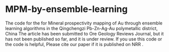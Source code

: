 # MPM-by-ensemble-learning

The code for the for Mineral prospectivity mapping of Au through ensemble learning algorithms in the Qingchengzi Pb-Zn-Ag-Au polymetallic district, China
The article has been submitted to Ore Geology Reviews Journal, but it has not been published so far, and it is under review.
If you use this code or the code is helpful, Please cite our paper if it is published on NRR
.
